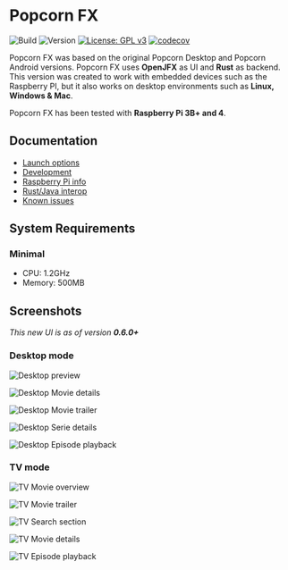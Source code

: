 # Popcorn FX

![Build](https://github.com/yoep/popcorn-fx/workflows/Build/badge.svg)
![Version](https://img.shields.io/github/v/tag/yoep/popcorn-fx?label=version)
[![License: GPL v3](https://img.shields.io/badge/License-GPLv3-blue.svg)](https://www.gnu.org/licenses/gpl-3.0)
[![codecov](https://codecov.io/gh/yoep/popcorn-fx/branch/master/graph/badge.svg?token=A801IOOZAH)](https://codecov.io/gh/yoep/popcorn-fx)

Popcorn FX was based on the original Popcorn Desktop and Popcorn Android versions. Popcorn FX uses **OpenJFX** as UI and **Rust**
as backend. This version was created to work with embedded devices such as the Raspberry PI, but it also works
on desktop environments such as **Linux, Windows & Mac**.

Popcorn FX has been tested with **Raspberry Pi 3B+ and 4**.

## Documentation

- [Launch options](./docs/application_options.md)
- [Development](./docs/development.md)
- [Raspberry Pi info](./docs/raspberry_pi.md)
- [Rust/Java interop](./docs/rust_java.md)
- [Known issues](./docs/known_issues.md)

## System Requirements

### Minimal

- CPU: 1.2GHz
- Memory: 500MB

## Screenshots

_This new UI is as of version **0.6.0+**_

### Desktop mode

![Desktop preview](https://i.imgur.com/4l62V5y.png)

![Desktop Movie details](https://i.imgur.com/ffQtrcf.png)

![Desktop Movie trailer](https://i.imgur.com/NN53EFP.png)

![Desktop Serie details](https://i.imgur.com/MScowql.png)

![Desktop Episode playback](https://i.imgur.com/g50gKJk.png)

### TV mode

![TV Movie overview](https://i.imgur.com/9QJ7Tow.png)

![TV Movie trailer](https://i.imgur.com/EtaMrJw.png)

![TV Search section](https://i.imgur.com/ZiRSUlM.png)

![TV Movie details](https://i.imgur.com/0le9jvR.png)

![TV Episode playback](https://i.imgur.com/1OSOfrI.png)
